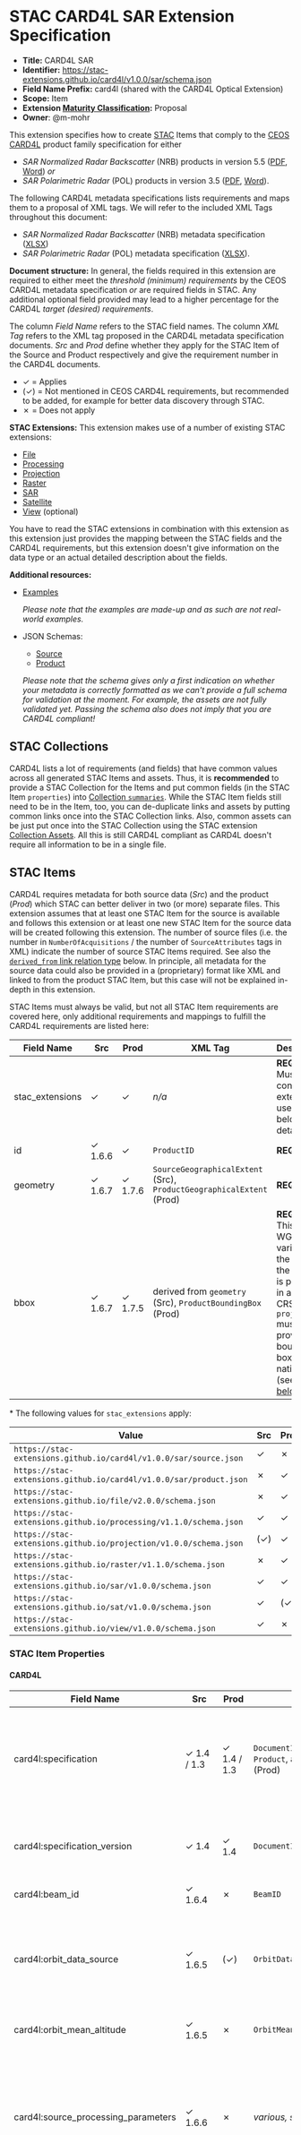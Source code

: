 # STAC CARD4L SAR Extension Specification

- **Title:** CARD4L SAR
- **Identifier:** <https://stac-extensions.github.io/card4l/v1.0.0/sar/schema.json>
- **Field Name Prefix:** card4l (shared with the CARD4L Optical Extension)
- **Scope:** Item
- **Extension [Maturity Classification](https://github.com/radiantearth/stac-spec/tree/master/extensions/README.md#extension-maturity):** Proposal
- **Owner**: @m-mohr

This extension specifies how to create [STAC](https://github.com/radiantearth/stac-spec) Items that
comply to the [CEOS CARD4L](http://ceos.org/ard/) product family specification for either
- *SAR Normalized Radar Backscatter* (NRB) products in version 5.5
  ([PDF](https://ceos.org/ard/files/PFS/NRB/v5.5/CARD4L-PFS_NRB_v5.5.pdf),
  [Word](https://ceos.org/ard/files/PFS/NRB/v5.5/CARD4L-PFS_NRB_v5.5.docx))
  *or*
- *SAR Polarimetric Radar* (POL) products in version 3.5
  ([PDF](https://ceos.org/ard/files/PFS/POL/v3.5/CARD4L-PFS_Polarimetric_Radar-v3.5.pdf),
  [Word](https://ceos.org/ard/files/PFS/POL/v3.5/CARD4L-PFS_Polarimetric_Radar-v3.5.docx)).

The following CARD4L metadata specifications lists requirements and maps them to a proposal of XML tags.
We will refer to the included XML Tags throughout this document:

- *SAR Normalized Radar Backscatter* (NRB) metadata specification
  ([XLSX](https://ceos.org/ard/files/PFS/NRB/v5.5/CARD4L_METADATA-spec_NRB-v5.5.5.xlsx))
- *SAR Polarimetric Radar* (POL) metadata specification
  ([XLSX](https://ceos.org/ard/files/PFS/POL/v3.5/CARD4L_METADATA-spec_POL-v3.5.5.xlsx)).

**Document structure:** In general, the fields required in this extension are required to either meet
the *threshold (minimum) requirements* by the CEOS CARD4L metadata specification *or* are required fields in STAC.
Any additional optional field provided may lead to a higher percentage for the CARD4L *target (desired) requirements*.

The column *Field Name* refers to the STAC field names.
The column *XML Tag* refers to the XML tag proposed in the CARD4L metadata specification documents.
*Src* and *Prod* define whether they apply for the STAC Item of the Source and Product respectively
and give the requirement number in the CARD4L documents.

- ✓ = Applies
- (✓) = Not mentioned in CEOS CARD4L requirements, but recommended to be added, for example for better data discovery through STAC.
- ✗ = Does not apply

**STAC Extensions:** This extension makes use of a number of existing STAC extensions:

- [File](https://github.com/stac-extensions/file)
- [Processing](https://github.com/stac-extensions/processing)
- [Projection](https://github.com/stac-extensions/projection)
- [Raster](https://github.com/stac-extensions/raster)
- [SAR](https://github.com/stac-extensions/sar)
- [Satellite](https://github.com/stac-extensions/sat)
- [View](https://github.com/stac-extensions/view) (optional)

You have to read the STAC extensions in combination with this extension as this extension just provides
the mapping between the STAC fields and the CARD4L requirements, but this extension doesn't give information
on the data type or an actual detailed description about the fields.

**Additional resources:**

- [Examples](examples/)

  *Please note that the examples are made-up and as such are not real-world examples.*
- JSON Schemas:
  - [Source](json-schema/source.json)
  - [Product](json-schema/product.json)
  
  *Please note that the schema gives only a first indication on whether your metadata is correctly formatted
   as we can't provide a full schema for validation at the moment.*
  *For example, the assets are not fully validated yet. Passing the schema also does not imply that you are CARD4L compliant!*

## STAC Collections

CARD4L lists a lot of requirements (and fields) that have common values across all generated STAC Items and assets.
Thus, it is **recommended** to provide a STAC Collection for the Items and put common fields (in the STAC Item `properties`)
into [Collection `summaries`](https://github.com/radiantearth/stac-spec/tree/v1.0.0/collection-spec/collection-spec.md#collection-fields).
While the STAC Item fields still need to be in the Item, too, you can de-duplicate links and assets by putting common
links once into the STAC Collection links. Also, common assets can be just put once into the STAC Collection using the
STAC extension [Collection Assets](https://github.com/radiantearth/stac-spec/tree/v1.0.0/collection-spec/collection-spec.md#assets).
All this is still CARD4L compliant as CARD4L doesn't require all information to be in a single file.

## STAC Items

CARD4L requires metadata for both source data (*Src*) and the product (*Prod*) which STAC can better deliver in two (or more) separate files.
This extension assumes that at least one STAC Item for the source is available and follows this extension or
at least one new STAC Item for the source data will be created following this extension.
The number of source files (i.e. the number in `NumberOfAcquisitions` / the number of `SourceAttributes` tags in XML)
indicate the number of source STAC Items required. See also the [`derived_from` link relation type](#stac-item-links) below.
In principle, all metadata for the source data could also be provided in a (proprietary) format like XML and linked to from the product STAC Item,
but this case will not be explained in-depth in this extension.

STAC Items must always be valid, but not all STAC Item requirements are covered here,
only additional requirements and mappings to fulfill the CARD4L requirements are listed here:

| Field Name      | Src     | Prod    | XML Tag                                                      | Description                                                  |
| --------------- | ------- | ------- | ------------------------------------------------------------ | ------------------------------------------------------------ |
| stac_extensions | ✓       | ✓       | *n/a*                                                        | **REQUIRED.** Must contain all extensions used. See below for details\*. |
| id              | ✓ 1.6.6 | ✓       | `ProductID`                                                  | **REQUIRED.**                                                |
| geometry        | ✓ 1.6.7 | ✓ 1.7.6 | `SourceGeographicalExtent` (Src), `ProductGeographicalExtent` (Prod) | **REQUIRED.**                                                |
| bbox            | ✓ 1.6.7 | ✓ 1.7.5 | derived from `geometry` (Src), `ProductBoundingBox` (Prod)   | **REQUIRED.** This is the WGS84 variant of the bbox. If the product is provided in another CRS, `proj:bbox` must provide the bounding box in the native CRS (see [below](#projection)). |

\* The following values for `stac_extensions` apply:

| Value                                                              | Src  | Prod |
| ------------------------------------------------------------------ | ---- | ---- |
| `https://stac-extensions.github.io/card4l/v1.0.0/sar/source.json`  | ✓    | ✗    |
| `https://stac-extensions.github.io/card4l/v1.0.0/sar/product.json` | ✗    | ✓    |
| `https://stac-extensions.github.io/file/v2.0.0/schema.json`        | ✗    | ✓    |
| `https://stac-extensions.github.io/processing/v1.1.0/schema.json`  | ✓    | ✓    |
| `https://stac-extensions.github.io/projection/v1.0.0/schema.json`  | (✓)  | ✓    |
| `https://stac-extensions.github.io/raster/v1.1.0/schema.json`      | ✗    | ✓    |
| `https://stac-extensions.github.io/sar/v1.0.0/schema.json`         | ✓    | ✓    |
| `https://stac-extensions.github.io/sat/v1.0.0/schema.json`         | ✓    | (✓)  |
| `https://stac-extensions.github.io/view/v1.0.0/schema.json`        | ✓    | ✗    |

### STAC Item Properties

#### CARD4L

| Field Name                             | Src         | Prod        | XML Tag                                                      | Data Type                                               | Description                                                  |
| -------------------------------------- | ----------- | ----------- | ------------------------------------------------------------ | ------------------------------------------------------- | ------------------------------------------------------------ |
| card4l:specification                   | ✓ 1.4 / 1.3 | ✓ 1.4 / 1.3 | `DocumentIdentifier` / `Product`, attribute `type` (Prod)    | string                                                  | **REQUIRED.** The CARD4L specification implemented, either `NRB` (SAR, Normalized Radar Backscatter) or `POL` (SAR, Polarimetric Radar). |
| card4l:specification_version           | ✓ 1.4       | ✓ 1.4       | `DocumentIdentifier`                                         | string                                                  | **REQUIRED.** The CARD4L specification version. Currently always `5.5` for `NRB` and `3.5` for `POL`. |
| card4l:beam_id                         | ✓ 1.6.4     | ✗           | `BeamID`                                                     | string                                                  | **REQUIRED.**                                                |
| card4l:orbit_data_source               | ✓ 1.6.5     | (✓)         | `OrbitDataSource`                                            | string                                                  | **REQUIRED for *Src*.** For example `predicted`, `definitive`, `precise` or `downlinked`. Applies to *Prod*, if additional orbit correction has been applied. |
| card4l:orbit_mean_altitude             | ✓ 1.6.5     | ✗           | `OrbitMeanAltitude`                                          | number                                                  | Platform (mean) altitude in meters (m). |
| card4l:source_processing_parameters    | ✓ 1.6.6     | ✗           | *various, see below*                                         | [Source Processing Object](#source-processing-object)   | Additional relevant processing parameters, e.g., Range- and Azimuth Look Bandwidth and LUT applied. If not available in machine-readable form, can also be specified in `processing:lineage`. |
| card4l:source_geometry                 | ✓ 1.6.7     | ✗           | `SourceDataGeometry`                                         | string                                                  | **REQUIRED.** One of `slant-range` or `ground-range`. |
| card4l:incidence_angle_near_range      | ✓ 1.6.7     | ✗           | `IncAngleNearRange`                                          | number                                                  | **REQUIRED.** In degrees. |
| card4l:incidence_angle_far_range       | ✓ 1.6.7     | ✗           | `IncAngleFarRange`                                           | number                                                  | **REQUIRED.** In degrees. |
| card4l:noise_equivalent_intensity      | ✓ 1.6.9     | ✗           | `Estimates` in `NoiseEquivalentIntensity`                    | [Statistics Object](#statistics-object)                 | **REQUIRED.** Fill the object with statistics that are available for the source data, e.g. min, max and mean. Convert each to decibel, if required. |
| card4l:noise_equivalent_intensity_type | ✓ 1.6.9     | ✗           | `NoiseEquivalentIntensity`, attribute `type`                 | string                                                  | **REQUIRED.** One of `beta0`, `sigma0`, or `gamma0`. |
| card4l:noise_removal_applied           | (✓)         | ✓ 3.3       | `NoiseRemovalApplied`                                        | boolean                                                 | **REQUIRED for *Prod*.** Specifies whether noise removal has been applied (`true`) or not (`false`). If set to `true`, a [link with relation type](#stac-item-links) `noise-removal` is **required**, too. |
| card4l:mean_faraday_rotation_angle     | ✓ 1.6.11    | ✗           | `MeanFaradayRotationAngle`                                   | number                                                  | In degrees. |
| card4l:ionosphere_indicator            | ✓ 1.6.12    | ✗           | `IonosphereIndicator`                                        | boolean                                                 | Flag indicating whether the imagery is “significantly impacted” by the ionosphere (`false` - no, `true` – yes). |
| card4l:speckle_filtering               | ✗           | ✓ 1.7.4     | `Filtering`, `FilterApplied`                                 | [Speckle Filter Object](#speckle-filter-object) \| null | **REQUIRED.** Set to `null` if `FilterApplied` would be set to `false`. Otherwise, provide a [Speckle Filter Object](#speckle-filter-object). |
| card4l:pixel_coordinate_convention     | ✗           | ✓ 1.7.8     | `PixelCoordinateConvention`                                  | string                                                  | **REQUIRED.** One of `center` (pixel center), `upper-left` (pixel ULC) or `lower-left` (pixel LLC) |
| card4l:measurement_type                | ✗           | ✓ 3.1       | `BackscatterMeasurement` (NRB)                               | string                                                  | **REQUIRED.** Must be set to `gamma0`.                       |
| card4l:measurement_convention          | ✗           | ✓ 3.1       | `BackscatterConvention` (NRB)                                | string                                                  | **REQUIRED.** Must be set to `linear amplitude` or `linear power`. |
| card4l:conversion_eq                   | ✗           | ✓ 3.2 / 3.1 | `BackscatterConversionEq` (NRB), `ScalingConversionEq` (POL) | string                                                  | **REQUIRED.** Indicate equation to convert from digital numbers (`DN`) to logarithmic decibel scale, see the CARD4L specification (3.1/3.2) for details. |
| card4l:relative_radiometric_accuracy   | ✗           | ✓ 3.5       | `Relative` in `RadiometricAccuracy`                          | number                                                  | Relative accuracy of the Radiometric Terrain Correction in decibel. |
| card4l:absolute_radiometric_accuracy   | ✗           | ✓ 3.5       | `Absolute` in `RadiometricAccuracy`                          | number                                                  | Absolute accuracy of the Radiometric Terrain Correction in decibel. |
| card4l:resampling_method               | ✗           | ✓ 4.1       | `ResamplingMethod`                                           | string                                                  | The resampling method used, e.g. `near`, `bilinear`, `cubic`, etc. (see [GDAL](https://gdal.org/programs/gdalwarp.html#cmdoption-gdalwarp-r) for more) |
| card4l:dem_resampling_method           | ✗           | ✓ 4.2       | `DEMResamplingMethod`                                        | string                                                  | The resampling method used for the DEM, see above for example values. |
| card4l:egm_resampling_method           | ✗           | ✓ 4.2       | `EGMResamplingMethod`                                        | string                                                  | The resampling method used for the EGM, see above for example values. |
| card4l:northern_geometric_accuracy     | ✗           | ✓ 4.3       | `NorthernSTDev` / `NorthernBias` in `GeoCorrAccuracy`        | number                                                  | **REQUIRED.** An estimate of the northern geometric accuracy in meters. |
| card4l:eastern_geometric_accuracy      | ✗           | ✓ 4.3       | `EasternSTDev` / `EasternBias` in `GeoCorrAccuracy`          | number                                                  | **REQUIRED.** An estimate of the eastern geometric accuracy in meters. |

##### Statistics Object

| Field Name    | Type   | Description                                        |
| ------------- | ------ | -------------------------------------------------- |
| mean          | number | mean value of all the pixels in the band           |
| minimum       | number | minimum value of the pixels in the band            |
| maximum       | number | maximum value of the pixels in the band            |
| ...           | number | Additional statistics (see below)                  |

The three properties above are the fields for mean, min and max. values.
You can choose to provide other fields depending on what is available for your source data.
Nevertheless, you have to provide at least one property in the Statistics Object. 

##### Speckle Filter Object

The following fields are all specified in CARD4L requirement 1.7.4. 
It is **required** to add all speckle filter parameters to this object.

| Field Name       | Data Type | XML Tag           | Description                        |
| ---------------- | --------- | ----------------- | ---------------------------------- |
| type             | string    | `FilterType`      | **REQUIRED.**                      |
| window_size_col  | integer   | `WindowSizeCol`   |                                    |
| window_size_line | integer   | `WindowSizeLine`  |                                    |
| ...              | ...       | `OtherParameters` | Add all speckle filter parameters. |

##### Source Processing Object

Additional relevant processing parameters, 
e.g., Range- and Azimuth Look Bandwidth and LUT applied. 
If not available in machine-readable form, can also be specified in `processing:lineage`. 
The following fields are all suggested in CARD4L requirement 1.6.6. 
None of the fields is required.

| Field Name             | Data Type | XML Tag                | Description                                                  |
| ---------------------- | --------- | ---------------------- | ------------------------------------------------------------ |
| lut_applied            | string    | `lutApplied`           |                                                              |
| range_look_bandwidth   | \[number] | `RangeLookBandwidth`   | Range Look Bandwidth per swath in hertz (Hz).                |
| azimuth_look_bandwidth | \[number] | `AzimuthLookBandwidth` | Azimuth Look Bandwidth per swath in hertz (Hz).              |
| ...                    | ...       | *n/a*                  | Add all source data processing parameters.                   |

#### Common Metadata

| Field Name     | Src     | Prod    | XML Tag                                         | Description                                                  |
| -------------- | ------- | ------- | ----------------------------------------------- | ------------------------------------------------------------ |
| license        | ✓ 1.3   | ✓ 1.3   | `Product`, attribute `Copyright`                | Recommended to be specified in a STAC Collection.            |
| datetime       | ✓       | ✓       | *n/a*                                           | **REQUIRED.** Recommended to set to the central timestamp between `start_datetime` and `end_datetime`. |
| start_datetime | ✓ 1.6.3 | ✓ 1.5   | `FirstAcquistionDate` (Prod), `StartTime` (Src) | **REQUIRED.** Start time of the first acquisition.           |
| end_datetime   | ✓ 1.6.3 | ✓ 1.5   | `LastAcquistitionDate` (Prod), `EndTime` (Src)  | **REQUIRED.** End time of the last acquisition.              |
| instruments    | ✓ 1.6.2 | (✓)     | `Instrument`                                    | **REQUIRED for *Src*.** Check STAC for potential values, example: `c-sar` for Sentinel-1 |
| constellation  | ✓ 1.6.2 | (✓)     | *n/a*                                           | Constellation name in lower-case. Only if part of a constellation, e.g. `sentinel-1` for Sentinel 1A and 1B. Can often be derived from `platform`. |
| platform       | ✓ 1.6.2 | (✓)     | `Satellite`                                     | **REQUIRED for *Src*.** Platform name in lower-case. Use a specific name such as `sentinel-1a` if part of constellation. MUST NOT duplicate `constellation`. |
| gsd            | ✗       | ✓ 1.7.3 | `ProductColumnSpacing` / `ProductRowSpacing`    | **REQUIRED.** Convert to meters, if required. Currently, there's no way to express separate ground sample distances for x and y. |

#### Processing

| Field Name            | Src     | Prod    | XML Tag              | Description                                                  |
| --------------------- | ------- | ------- | -------------------- | ------------------------------------------------------------ |
| processing:facility   | ✓ 1.6.6 | ✓ 1.7.1 | `ProcessingFacility` | **REQUIRED.**                                                |
| processing:level      | ✓ 1.6.6 | ✓ 1.7.1 | *n/a*                | **REQUIRED.** String likely needs to be split into software name and version number. |
| processing:software   | ✓ 1.6.6 | ✓ 1.7.1 | `SoftwareVersion`    | **REQUIRED.** String likely needs to be split into software name and version number. |
| processing:lineage    | ✓       | ✓       | *n/a*                | A human-readable description of the full processing workflow and parameters, e.g. algorithms and corrections applied. |
| processing:expression | ✓       | ✓       | *n/a*                | A machine-readable description of the full processing workflow and parameters, e.g. a Dask graph, an openEO process or a SNAP graph. Alternatively, you can also link to a processing chain with the relation type `processing-expression` (see below). |

#### Projection

| Field Name                | Src  | Prod    | XML Tag                     | Description                                  |
| ------------------------- | ---- | ------- | --------------------------- | -------------------------------------------- |
| proj:epsg                 | (✓)  | ✓ 1.7.9 | `CoordinateReferenceSystem` | **REQUIRED for *Prod*.** See comment below*. |
| proj:wkt2 / proj:projjson | (✓)  | ✓ 1.7.9 | `CoordinateReferenceSystem` | **REQUIRED for *Prod* if `proj:epsg` is `null`.** See comment below*. |
| proj:bbox                 | (✓)  | ✓ 1.7.5 | `ProductBoundingBox`        | **REQUIRED for *Prod* if the native CRS is not WGS84.** This is the bounding box in the native CRS of the product. Can be omitted if the native CRS is WGS84. |

\* For *Prod* the metadata must specify the map projection (see 1.7.9).
`proj:epsg` is **required** by STAC. If there's no suitable EPSG code, set the field to `null`,
which then requires one of `proj:wkt2` or `proj:projjson` to be specified.

#### SAR

| Field Name                  | Src     | Prod  | XML Tag                                                      | Description                                                  |
| --------------------------- | ------- | ----- | ------------------------------------------------------------ | ------------------------------------------------------------ |
| sar:instrument_mode         | ✓ 1.6.4 | (✓)   | `ObservationMode`                                            | **REQUIRED for *Src*.**                                      |
| sar:frequency_band          | ✓ 1.6.4 | (✓)   | `RadarBand`                                                  | **REQUIRED for *Src*.**                                      |
| sar:center_frequency        | ✓ 1.6.4 | ✗     | `RadarCenterFrequency`                                       | **REQUIRED.** In hertz (Hz).                                 |
| sar:polarizations           | ✓ 1.6.4 | (✓)   | `Polarizations`                                              | **REQUIRED for *Src*.**                                      |
| sar:product_type            | ✓ 1.6.6 | ✓ 3.1 | `ProductLevel` (Src), `Measurements`, attribute `type` (Prod, POL only) | **REQUIRED.** *Src*: Find suitable [product type in the SAR extension](https://github.com/stac-extensions/sar/blob/v1.0.0/README.md#item-properties). *Prod*: `NRB` for Normalized Radar Backscatter products, `COVMAT` for Normalized Radar Covariance Matrix products or `PRD` for Polarimetric Radar Decomposition products. |
| sar:observation_direction   | ✓ 1.6.4 | ✗     | `AntennaPointing`                                            | **REQUIRED.** Lower-case                                     |
| sar:looks_azimuth           | ✓ 1.6.6 | ✗     | `AzimuthNumberOfLooks`                                       | **REQUIRED.**                                                |
| sar:looks_range             | ✓ 1.6.6 | ✗     | `RangeNumberOfLooks`                                         | **REQUIRED.**                                                |
| sar:pixel_spacing_azimuth   | ✓ 1.6.7 | ✗     | `AzimuthPixelSpacing`                                        | **REQUIRED.** In meters (m).                                 |
| sar:pixel_spacing_range     | ✓ 1.6.7 | ✗     | `RangePixelSpacing`                                          | **REQUIRED.** In meters (m).                                 |
| sar:resolution_azimuth      | ✓ 1.6.7 | ✗     | `AzimuthResolution`                                          | **REQUIRED.** In meters (m).                                 |
| sar:resolution_range        | ✓ 1.6.7 | ✗     | `RangeResolution`                                            | **REQUIRED.** In meters (m).                                 |
| sar:looks_equivalent_number | ✓ 1.6.9 | ✗     | `EquivalentNumberOfLooks`                                    |                                                              |

#### Satellite

| Field Name         | Src     | Prod | XML Tag         | Description                        |
| ------------------ | ------- | ---- | --------------- | ---------------------------------- |
| sat:orbit_state    | ✓ 1.6.5 | (✓)  | `PassDirection` | **REQUIRED for *Src*.** Lower-case |
| sat:relative_orbit | ✓       | (✓)  | *n/a*           |                                    |
| sat:absolute_orbit | ✓       | (✓)  | *n/a*           |                                    |

#### View

| Field Name           | Src     | Prod | XML Tag           | Description                                                  |
| -------------------- | ------- | ---- | ----------------- | ------------------------------------------------------------ |
| view:azimuth         | ✓ 1.6.5 | ✗    | `PlatformHeading` | In degrees. STAC uses the range 0 to 360°, so if you use the range -180 - 180, you need to add +180 for conversion. |
| view:incidence_angle | ✓ 1.6.5 | ✗    | *n/a*             | In degrees. Center between `card4l:incidence_angle_near_range` and `card4l:incidence_angle_far_range`. This is the sensor incidence angle. For per-pixel incidence angles, refer to the asset with the role `local-incidence-angle`. |

### STAC Item Links

| Relation Type                  | Src      | Prod                | XML Tag                    | Description                                                  |
| ------------------------------ | -------- | ------------------- | -------------------------- | ------------------------------------------------------------ |
| card4l-document                | ✓        | ✓ 1.4               | `DocumentIdentifier`       | **REQUIRED.** Instead of the document identifier, provide URLs to the Word (media type: `application/vnd.openxmlformats-officedocument.wordprocessingml.document`) and PDF (media type: `application/pdf`) document. |
| derived_from                   | ✗        | ✓ 1.6               | *n/a*                      | **REQUIRED.** Points back to the source's STAC Item, which must comply to the *Src* requirements. May be multiple items, if the product is derived from multiple acquisitions. The number of acquisitions (`NumberOfAcquisitions`) is the number of links with this relation type. |
| about                          | (✓)      | (✓)                 | *n/a*                      | URL to other documentation, e.g. algorithms used in the generation process. |
| related                        | ✗        | ✓ 1.7.2             | `AncillaryData`            | URL to the sources of ancillary or auxiliary data used in the generation process. Excludes DEMs, which use the relation `elevation-model` instead. |
| access                         | ✓ 1.6.1  | ✓ 1.7.1             | *n/a*                      | URL to data access information.                             |
| satellite                      | ✓ 1.6.2  | ✗                   | `SatelliteReference`       | URL to information about the satellite (constellation) the data originates from. |
| performance-indicators         | ✓ 1.6.9  | ✗                   | `PerformanceIndicators`    | URL to performance indicators on data intensity mean noise level. |
| state-vectors                  | ✓ 1.6.5  | ✗                   | `StateVector`              | URL to an orbit data file containing at least 5 state vectors. |
| sensor-calibration             | ✓ 1.6.8  | ✗                   | `SensorCalibration`        | URL to the sensor calibration parameters.                   |
| pol-cal-matrices               | ✓ 1.6.10 | ✗                   | `PolCalMatrices`           | URL to the complex-valued polarimetric distortion matrices with the channel imbalance and the cross-talk applied for the polarimetric calibration. |
| referenced-faraday-rotation    | ✓ 1.6.11 | ✗                   | `ReferenceFaradayRotation` | URL to the method or paper used to derive the estimate for the mean Faraday rotation angle. |
| noise-removal                  | ✗        | ✓ 3.3               | `NRAlgorithm`              | **REQUIRED if noise removal has been applied.** URL to the noise removal algorithm details. |
| radiometric-terrain-correction | ✗        | ✓ 3.4               | `RTCAlgorithm`             | **REQUIRED.** URL to the Radiometric Terrain Correction algorithm details. |
| radiometric-accuracy           | ✗        | ✓ 3.5               | `RadAccuracyReference`     | URL describing the radiometric uncertainty of the product. |
| geometric-correction           | ✗        | ✓ 4.1               | `GeoCorrAlgorithm`         | URL to the Geometric Correction algorithm details.          |
| elevation-model                | ✗        | ✓ 4.2               | `DEMReference`             | **REQUIRED.** URL to the Digital Elevation Model (DEM) used for Geometric Terrain Correction. Preferably URLs to a STAC Item with additional metadata for the DEM such as the line-spacing, column-spacing, horizontal and vertical accuracy. |
| surface-model                  | ✗        | ✓ 4.2               | `DEMReference`             | **REQUIRED.** URL to the Digital Surface Model (DSM) used for Geometric Terrain Correction. Preferably URLs to a STAC Item with additional metadata for the DSM (see above). |
| earth-gravitational-model      | ✗        | ✓ 4.2               | `EGMReference`             | **REQUIRED.** URL to the Earth Gravitational Model (EGM) used for Geometric Correction. Preferably URLs to a STAC Item with additional metadata for the EGM (see above). |
| geometric-accuracy             | ✗        | ✓ 4.3               | `GeometricCorrAccuracy`    | URL to documentation of estimate of absolute localization error. |
| gridding-convention            | ✗        | ✓ 4.4               | `GriddingConvention`       | URL that describes the gridding convention used. |
| processing-expression          | ✓ 1.6.6  | ✓ 1.7.1 / 4.1 / ... | *n/a*                      | A processing chain (or script) that describes how the data has been processed. |

Note: CARD4L XML files also allow DOIs to be given instead of URLs. DOIs must be converted to URLs for STAC!

### STAC Item Assets

Whether the metadata are provided in a single record relevant to all pixels, or separately for each pixel, is at the discretion of the data provider. 

The role names specify the values to be used in the Asset's `roles`.
Each of the assets can either be exposed individually or grouped together in any form.
In the latter case the role names can simply be merged to a set of unique role names.
Roles can also be combined for a single file.
The *italic* role names could be used as the asset's key.

**All additional properties are required, except the properties in *italic*.**

| Role Name(s)                          | Src  | Prod        | XML Tag                      | Additional properties                                        | Description                                                  |
| ------------------------------------- | ---- | ----------- | ---------------------------- | ------------------------------------------------------------ | ------------------------------------------------------------ |
| *card4l*, metadata                    | ✗    | ✓ 2.1       | *n/a*                        | `type`                                                       | Points to a metadata XML file that follows the CARD4L metadata specification. Media type: `application/xml` |
| *data-mask*, metadata                 | ✗    | ✓ 2.2       | `DataMask`                   | `type`, `raster:bands` (with `values` \[see notes\], `nodata`, `data_type` and `bits_per_sample`), `file:byte_order`, *`file:header_size`* | **REQUIRED.** Points to the data mask file.                  |
| *contributing-area*, metadata         | ✗    | ✓ 2.3       | `LocalContributingArea`      | `type`, `raster:bands` (with `unit`, `data_type` and `bits_per_sample`), `file:byte_order`, *`file:header_size`* | Points to the normalized scattering area file. |
| *local-incidence-angle*,  metadata    | ✗    | ✓ 2.4       | `LocalIncAngle`              | `type`, `raster:bands` (with `unit`, `data_type` and `bits_per_sample`), `file:byte_order`, *`file:header_size`* | **REQUIRED.** Points to the DEM-based local incidence angle file. `unit` is usually `degree`. |
| *ellipsoid-incidence-angle*, metadata | ✗    | ✓ 2.5       | `EllipsoidIncAngle`          | `type`, `raster:bands` (with `unit`, `data_type` and `bits_per_sample`), `file:byte_order`, *`file:header_size`*, *`card4l:ellipsoidal_height`* | `unit` is usually `degree`.                                  |
| *noise-power*, card4l, metadata       | ✗    | ✓ 2.6       | `NoisePower`                 | `type`, `raster:bands` (with `unit`, `data_type` and `bits_per_sample`), `file:byte_order`, *`file:header_size`* | **REQUIRED if noise removal was applied.** `unit` is usually NESZ or NEBZ. |
| *gamma-sigma-ratio*, metadata         | ✗    | ✓ 2.7       | `GammaToSigmaRatio`          | `type`, `raster:bands` (with `data_type` and `bits_per_sample`), `file:byte_order`, *`file:header_size`* |                                                              |
| (*acquisition-id* or *date-offset*), metadata | ✗ | ✓ 2.8  | `AcquisitionIDImage`         | `type`, `raster:bands` (with `data_type` and `bits_per_sample`), `file:byte_order`, *`file:header_size`* | **REQUIRED for multi-source products only.** Acquisition ID or acquisition date for each pixel is identified (see 2.8 for details). |
| (*elevation-model* or *surface-model* or *earth-gravitational-model*), metadata | ✗ | ✓ 2.9 | `PerPixelDEM` | `type`, `raster:bands` (with `data_type` and `bits_per_sample`), `file:byte_order`, *`file:header_size`* | Per-pixel DEM/DSM/EGM as used in product generation. |
| *backscatter*, data                   | ✗    | ✓ 3.1 (NRB) | `BackscatterMeasurementData` | `type`, `created`, `sar:polarizations`, `raster:bands` (with `data_type` and `bits_per_sample`), `file:byte_order`, *`file:header_size`*, `proj:shape`, *`card4l:border_pixels`* | **REQUIRED for *NRB*.** Points to the backscatter measurements for the polarizations specified in `sar:polarizations`. |
| (*covmat* and/or *prd*), data         | ✗    | ✓ 3.1 (POL) | `Measurements`               | `type`, `created`, `sar:polarizations` (CovMat only), `raster:bands` (with `data_type` and `bits_per_sample`), `file:byte_order`, *`file:header_size`*, `proj:shape`, *`card4l:border_pixels`* | **REQUIRED for *POL*.** Points to the Normalized Polarimetric Radar Covariance Matrix (CovMat) *or* the Polarimetric Radar Decomposition (PRD) |

#### Additional Asset Properties

The following table lists properties that may occur in the assets.
The list doesn't specify which fields apply to which asset and it also doesn't specify which fields are required.
For those details please refer to the ["Additional properties" column in the table above](#stac-item-assets).

| Field Name                | Src     | Prod    | XML Tag                                         | Data Type                                                    | Description                                                  |
| ------------------------- | ------- | ------- | ----------------------------------------------- | ------------------------------------------------------------ | ------------------------------------------------------------ |
| type                      | (✓)     | ✓       | `DataFormat`                                    | string                                                       | The media type of the file format.                           |
| created                   | ✓ 1.6.6 | ✓ 1.7.1 | `ProcessingDate` (Src), `ProcessingTime` (Prod) | string                                                       | The time of the processing is specified via the `created` property of the asset as specified in the [STAC Common metadata](https://github.com/radiantearth/stac-spec/tree/v1.0.0/item-spec/common-metadata.md#date-and-time). |
| sar:polarizations         | (✓)     | ✓       | *n/a*                                           | \[string\]                                                   | The polarization(s) of the asset.                            |
| file:header_size          | ✗       | ✓ 1.7.7 | `HeaderSize`                                    | integer                                                      | File header size in bytes (**required** if applicable to the file format). |
| file:byte_order           | ✗       | ✓       | `ByteOrder`                                     | string                                                       | One of `big-endian` or `little-endian`                       |
| raster:bands              | ✗       | ✓       | see below | \[[Raster Band Object](https://github.com/stac-extensions/raster/blob/v1.1.0/README.md#raster-band-object)\] | Bands with at least the required fields for the corresponding asset role (see above and below). |
| card4l:ellipsoidal_height | ✗       | ✓       | `EllipsoidalHeight`                             | number                                                       | Indicate which ellipsoidal height was used, in meters.       |
| card4l:border_pixels      | ✗       | ✓ 1.7.7 | `NumBorderPixels`                               | integer                                                      | Number of border pixels (**required** only if applicable). |
| proj:shape                | ✗       | ✓ 1.7.7 | `NumberLines`, `NumberPixelsPerLine`            | \[integer]                                                   | The shape of the asset.                                      |

##### raster:bands

| Field Name      | Src  | Prod  | XML Tag                                      | Data Type                                                    | Description                                                  |
| --------------- | ---- | ----- | -------------------------------------------- | ------------------------------------------------------------ | ------------------------------------------------------------ |
| data_type       | ✗    | ✓     | `DataType`                                   | string                                                       | One of the [Data Types](https://github.com/stac-extensions/raster/blob/v1.1.0/README.md#data-types). |
| bits_per_sample | ✗    | ✓     | `BitsPerSample`                              | integer                                                      | Bits per sample, e.g. 8, 16, 32, ...                         |
| unit            | ✗    | ✓     | `SampleType`                                 | string                                                       | The unit of the values in the asset, preferably compliant to [UDUNITS-2](https://ncics.org/portfolio/other-resources/udunits2/). |
| values          | ✗    | ✓ 2.2 | `ValidData` and `InvalidData` in `BitValues` | \[[Mapping Object](https://github.com/stac-extensions/file/blob/v1.0.0/README.md#mapping-object)\] | Specify value(s) for valid and invalid data separately.      |
| nodata          | ✗    | ✓ 2.2 | `NoData` in `BitValues`                      | \[any]                                                       | Value(s) for no-data.                                        |

## Notes

- 1.6.1 / 1.7.1: `SourceDataRepository` and `RepositoryURL` are covered by STAC link structures. 
  All CARD4L compliant STAC Catalog are **required** to make intensive use of STAC link relation types such as
  `root`, `parent`, `child`, `item` and `collection`.
- 1.6.9: `PeakSideLobeRatio` and `IntegratedSideLobeRatio` are *recommended* to be included in the resource linked to with the relation type
  [`performance-indicators`](#stac-item-links).
- 1.7.9: The CARD4L specification is not clear whether a string representation of a CRS is required
  or whether an EPSG code would fullfil the requirement already.
- 2.2: `raster:bands[*].values` is not standardized yet in STAC, this could change to `file:values`
  or something different with a similar structure in the future.
- 4.4: In the CARD4L metadata specification the Gridding Convenvtion details seem to be required although not required in the textual specification.
  We assume it is not required.

